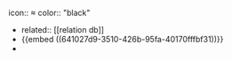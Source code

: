 icon:: 
color:: "black"

- related:: [[relation db]]
- {{embed ((641027d9-3510-426b-95fa-40170fffbf31))}}
-